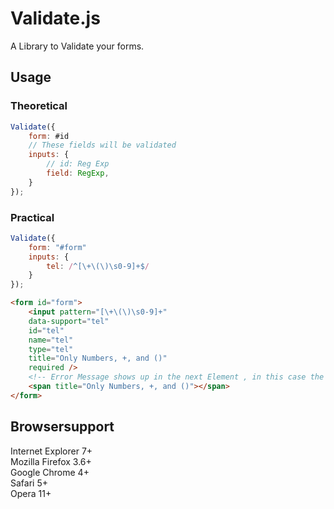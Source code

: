 # Validate.js

A Library to Validate your forms.

## Usage
### Theoretical
```javascript
Validate({  
    form: #id 
	// These fields will be validated
    inputs: {
		// id: Reg Exp  
        field: RegExp,  
    }  
});
```

### Practical
```javascript
Validate({  
    form: "#form" 
    inputs: {  
        tel: /^[\+\(\)\s0-9]+$/
    }
});
```
```html
<form id="form">
	<input pattern="[\+\(\)\s0-9]+"
	data-support="tel"
	id="tel"
	name="tel"
	type="tel"
	title="Only Numbers, +, and ()"
	required />
	<!-- Error Message shows up in the next Element , in this case the span-->
	<span title="Only Numbers, +, and ()"></span>
</form>
```
## Browsersupport

Internet Explorer 7+  
Mozilla Firefox 3.6+  
Google Chrome 4+  
Safari 5+  
Opera 11+  
